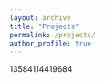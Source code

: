 ```yaml
---
layout: archive
title: "Projects"
permalink: /projects/
author_profile: true
---
```


<!-- {% if author.googlescholar %}
  You can also find my articles on <u><a href="{{author.googlescholar}}">my Google Scholar profile</a>.</u>
{% endif %}

{% include base_path %}

{% for post in site.projects reversed %}
  {% include archive-single.html %}
{% endfor %}

<p>fagagoagjaogjao</p> -->

<style>
.container{
  width: 100%;
  backgroud: black
}
</style>

<div class="container" style="width: 100%; backgroud: black">
  13584114419684
</div>